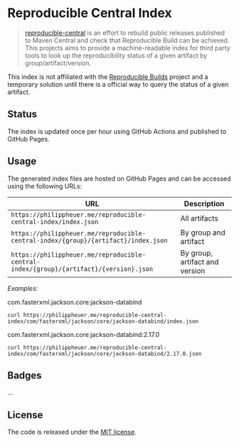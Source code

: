 # Reproducible Central Index

> [reproducible-central](https://github.com/jvm-repo-rebuild/reproducible-central) is an effort to rebuild public releases published to Maven Central and check that Reproducible Build can be achieved.
> This projects aims to provide a machine-readable index for third party tools to look up the reproducibility status of a given artifact by group/artifact/version.

This index is not affiliated with the [Reproducible Builds](https://reproducible-builds.org/) project and a temporary solution until there is a official way to query the status of a given artifact.

## Status

The index is updated once per hour using GitHub Actions and published to GitHub Pages.

## Usage

The generated index files are hosted on GitHub Pages and can be accessed using the following URLs:

| URL                                                                                    | Description                    |
|----------------------------------------------------------------------------------------|--------------------------------|
| `https://philippheuer.me/reproducible-central-index/index.json`                        | All artifacts                  |
| `https://philippheuer.me/reproducible-central-index/{group}/{artifact}/index.json`     | By group and artifact          |
| `https://philippheuer.me/reproducible-central-index/{group}/{artifact}/{version}.json` | By group, artifact and version |

_Examples:_

com.fasterxml.jackson.core:jackson-databind

`curl https://philippheuer.me/reproducible-central-index/com/fasterxml/jackson/core/jackson-databind/index.json`

com.fasterxml.jackson.core:jackson-databind:2.17.0

`curl https://philippheuer.me/reproducible-central-index/com/fasterxml/jackson/core/jackson-databind/2.17.0.json`

## Badges

...

## License

The code is released under the [MIT license](./LICENSE).
